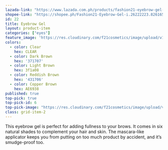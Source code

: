 ```yaml
---
lazada-link: "https://www.lazada.com.ph/products/fashion21-eyebrow-gel-i254089475-s349000732.html?spm=a2o4l.seller.list.10.5de16cc9mJV7yb&mp=1"
shopee-link: "https://shopee.ph/Fashion21-Eyebrow-Gel-i.26222223.826165375"
id: 22
title: Eyebrow Gel
layout: product-item
categories: ["eyes"]
feature_image: 'https://res.cloudinary.com/f21cosmetics/image/upload/v1597985213/eb-gel_v0goai.jpg'
colors:
  - color: Clear
    hex: CLEAR
  - color: Dark Brown
    hex: '371707'
  - color: Light Brown
    hex: 3f1a08
  - color: Reddish Brown
    hex: '431706'
  - color: Copper Brown
    hex: AE6938
published: true
top-pick: true
top-pick-id: 6
top-pick-image: "https://res.cloudinary.com/f21cosmetics/image/upload/v1487229561/tp-eyebrow-gel2.jpg"
class: grid-item-2
---
```

This eyebrow gel is perfect for adding fullness to your brows. It comes in six natural shades to complement your hair and skin. The mascara-like applicator keeps you from putting on too much product by accident, and it’s smudge-proof too.

